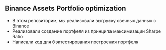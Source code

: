 <h2>Binance Assets Portfolio optimization</h2>


<ul>
    <li>В этом репозитории, мы реализовали выгрузку свечных данных с Binance</li>
    <li>Реализовали создание портфеля из принципа максимизации Sharpe Ratio</li>
    <li>Написали код для бэктестирования построения портфеля</li>
</ul>